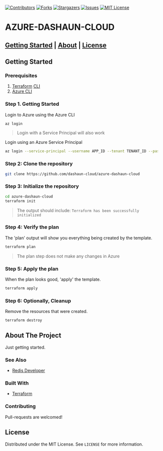 [![Contributors][contributors-shield]][contributors-url]
[![Forks][forks-shield]][forks-url]
[![Stargazers][stars-shield]][stars-url]
[![Issues][issues-shield]][issues-url]
[![MIT License][license-shield]][license-url]

# AZURE-DASHAUN-CLOUD

## [Getting Started](#getting-started) | [About](#about-the-project) | [License](#license)

## Getting Started

### Prerequisites

1.  [Terraform](https://terraform.io]) [CLI](https://terraform.io/downloads.html)
2.  [Azure CLI](https://docs.microsoft.com/en-us/cli/azure/install-azure-cli)

### Step 1. Getting Started

Login to Azure using the Azure CLI

```bash
az login
```
>Login with a Service Principal will also work
 
Login using an Azure Service Principal

```bash
az login --service-principal --username APP_ID --tenant TENANT_ID --password [password || /path/to/cert]
```

### Step 2: Clone the repository

```bash
git clone https://github.com/dashaun-cloud/azure-dashaun-cloud
```

### Step 3: Initialize the repository

```bash
cd azure-dashaun-cloud
terraform init
```
>The output should include: ```Terraform has been successfully initialized```


### Step 4: Verify the plan

The 'plan' output will show you everything being created by the template.

```bash
terraform plan
```
>The plan step does not make any changes in Azure


### Step 5: Apply the plan

When the plan looks good, 'apply' the template.

```bash
terraform apply
```

### Step 6: Optionally, Cleanup

Remove the resources that were created.

```bash
terraform destroy
```

## About The Project

Just getting started.

### See Also

* [Redis Developer](https://developer.redislabs.com/create/azure/)

### Built With

* [Terraform](https://terraform.io)

### Contributing

Pull-requests are welcomed!

## License

Distributed under the MIT License. See `LICENSE` for more information.

[contributors-shield]: https://img.shields.io/github/contributors/dashaun-cloud/azure-dashaun-cloud.svg?style=for-the-badge
[contributors-url]: https://github.com/dashaun-cloud/azure-dashaun-cloud/graphs/contributors
[forks-shield]: https://img.shields.io/github/forks/dashaun-cloud/azure-dashaun-cloud.svg?style=for-the-badge
[forks-url]: https://github.com/dashaun-cloud/azure-dashaun-cloud/network/members
[stars-shield]: https://img.shields.io/github/stars/dashaun-cloud/azure-dashaun-cloud.svg?style=for-the-badge
[stars-url]: https://github.com/dashaun-cloud/azure-dashaun-cloud/stargazers
[issues-shield]: https://img.shields.io/github/issues/dashaun-cloud/azure-dashaun-cloud.svg?style=for-the-badge
[issues-url]: https://github.com/dashaun-cloud/azure-dashaun-cloud/issues
[license-shield]: https://img.shields.io/github/license/dashaun-cloud/azure-dashaun-cloud.svg?style=for-the-badge
[license-url]: https://github.com/dashaun-cloud/azure-dashaun-cloud/blob/main/LICENSE
